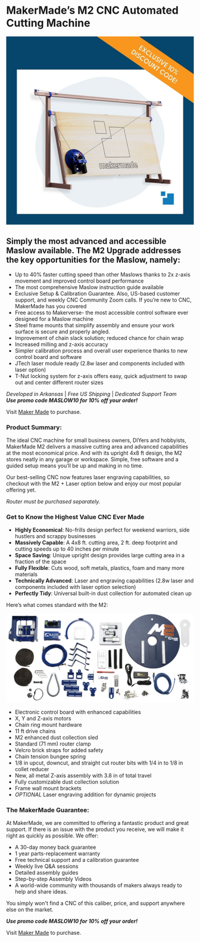 # MakerMade’s M2 CNC Automated Cutting Machine

![M2 Kit Contents](https://raw.githubusercontent.com/MaslowCommunityGarden/Maslow-kits-Pre-Order-/August-2021-Updates/M2.jpg)  

## **Simply the most advanced and accessible Maslow available. The M2 Upgrade addresses the key opportunities for the Maslow, namely:** ##
* Up to 40% faster cutting speed than other Maslows thanks to 2x z-axis movement and improved control board performance
* The most comprehensive Maslow instruction guide available
* Exclusive Setup & Calibration Guarantee.  Also, US-based customer support, and weekly CNC Community Zoom calls.  If you’re new to CNC, MakerMade has you covered
* Free access to Makerverse- the most accessible control software ever designed for a Maslow machine
* Steel frame mounts that simplify assembly and ensure your work surface is secure and properly angled.  
* Improvement of chain slack solution; reduced chance for chain wrap
* Increased milling and z-axis accuracy
* Simpler calibration process and overall user experience thanks to new control board and software
* JTech laser module ready (2.8w laser and components included with laser option)
* T-Nut locking system for z-axis offers easy, quick adjustment to swap out and center different router sizes

*Developed in Arkansas* | *Free US Shipping* | *Dedicated Support Team*  
***Use promo code MASLOW10 for 10% off your order!***

Visit [Maker Made](https://makermade.com/collections/all/products/2021-m2-cnc-kit) to purchase. 


### **Product Summary:**

The ideal CNC machine for small business owners, DIYers and hobbyists, MakerMade M2 delivers a massive cutting area and advanced capabilities at the most economical price.  And with its upright 4x8 ft design, the M2 stores neatly in any garage or workspace. Simple, free software and a guided setup means you’ll be up and making in no time.

Our best-selling CNC now features laser engraving capabilities, so checkout with the M2 + Laser option below and enjoy our most popular offering yet. 
	
*Router must be purchased separately.*


### **Get to Know the Highest Value CNC Ever Made**

* **Highly Economical**: No-frills design perfect for weekend warriors, side hustlers and scrappy businesses
* **Massively Capable**: A 4x8 ft. cutting area, 2 ft. deep footprint and cutting speeds up to 40 inches per minute
* **Space Saving**: Unique upright design provides large cutting area in a fraction of the space
* **Fully Flexible**: Cuts wood, soft metals, plastics, foam and many more materials
* **Technically Advanced**: Laser and engraving capabilities (2.8w laser and components included with laser option selection)
* **Perfectly Tidy**: Universal built-in dust collection for automated clean up

Here’s what comes standard with the M2: 


![M2 Kit Contents](https://raw.githubusercontent.com/MaslowCommunityGarden/Maslow-kits-Pre-Order-/August-2021-Updates/Photo_2.PNG)  

* Electronic control board with enhanced capabilities 
* X, Y and Z-axis motors
* Chain ring mount hardware
* 11 ft drive chains
* M2 enhanced dust collection sled
* Standard (71 mm) router clamp
* Velcro brick straps for added safety
* Chain tension bungee spring
* 1/8 in upcut, downcut, and straight cut router bits with 1/4 in to 1/8 in collet reducer
* New, all metal Z-axis assembly with 3.8 in of total travel
* Fully customizable dust collection solution
* Frame wall mount brackets
* *OPTIONAL* Laser engraving addition for dynamic projects

### **The MakerMade Guarantee:**  

At MakerMade, we are committed to offering a fantastic product and great support. If there is an issue with the product you receive, we will make it right as quickly as possible. We offer:

* A 30-day money back guarantee
* 1 year parts-replacement warranty
* Free technical support and a calibration guarantee
* Weekly live Q&A sessions
* Detailed assembly guides
* Step-by-step Assembly Videos
* A world-wide community with thousands of makers always ready to help and share ideas. 

You simply won't find a CNC of this caliber, price, and support anywhere else on the market.

***Use promo code MASLOW10 for 10% off your order!***

Visit [Maker Made](https://makermade.com/collections/all/products/2021-m2-cnc-kit) to purchase. 
